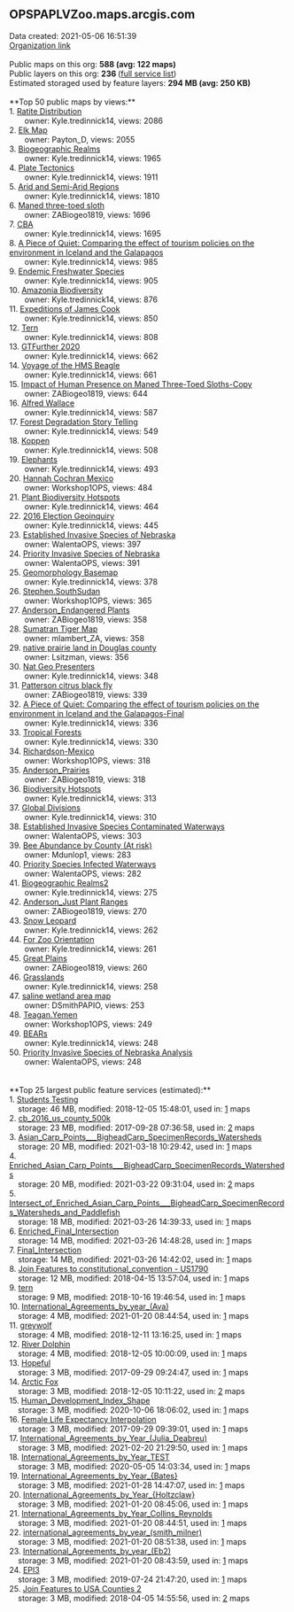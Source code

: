 <h2>OPSPAPLVZoo.maps.arcgis.com</h2> Data created: 2021-05-06 16:51:39 <br /><a target='new' href='https://OPSPAPLVZoo.maps.arcgis.com'>Organization link</a><br /><br />Public maps on this org: <b>588 (avg: 122 maps)</b><br />Public layers on this org: <b>236 </b>(<a target='new' href='https://services.arcgis.com/cogDIR5zP3E4UpXg/ArcGIS/rest/services'>full service list</a>)<br />Estimated storaged used by feature layers: <b>294 MB (avg: 250 KB)</b><br /><br />**Top 50 public maps by views:**<br />  1. <a target='new' href='https://www.arcgis.com/home/item.html?id=cc5d2f653dca4da881c645a7f7d5c4d4'>Ratite Distribution</a> <br />  &nbsp;&nbsp;&nbsp;&nbsp; &nbsp;&nbsp;owner: Kyle.tredinnick14, views: 2086<br />  2. <a target='new' href='https://www.arcgis.com/home/item.html?id=0b61076c02454d409fd95ba2693672a5'>Elk Map</a> <br />  &nbsp;&nbsp;&nbsp;&nbsp; &nbsp;&nbsp;owner: Payton_D, views: 2055<br />  3. <a target='new' href='https://www.arcgis.com/home/item.html?id=fad11084f42c41bab780c66569cd5574'>Biogeographic Realms</a> <br />  &nbsp;&nbsp;&nbsp;&nbsp; &nbsp;&nbsp;owner: Kyle.tredinnick14, views: 1965<br />  4. <a target='new' href='https://www.arcgis.com/home/item.html?id=7e7be954bb134c60b69be252d07fc000'>Plate Tectonics</a> <br />  &nbsp;&nbsp;&nbsp;&nbsp; &nbsp;&nbsp;owner: Kyle.tredinnick14, views: 1911<br />  5. <a target='new' href='https://www.arcgis.com/home/item.html?id=82eeef3d90324b0fa5a393b6bb8c3d07'>Arid and Semi-Arid Regions</a> <br />  &nbsp;&nbsp;&nbsp;&nbsp; &nbsp;&nbsp;owner: Kyle.tredinnick14, views: 1810<br />  6. <a target='new' href='https://www.arcgis.com/home/item.html?id=b373e83debae481dbe3eb4f7d5aa15dd'>Maned three-toed sloth</a> <br />  &nbsp;&nbsp;&nbsp;&nbsp; &nbsp;&nbsp;owner: ZABiogeo1819, views: 1696<br />  7. <a target='new' href='https://www.arcgis.com/home/item.html?id=8e7e7ebf861a43c9aa94af7c911a8c09'>CBA</a> <br />  &nbsp;&nbsp;&nbsp;&nbsp; &nbsp;&nbsp;owner: Kyle.tredinnick14, views: 1695<br />  8. <a target='new' href='https://www.arcgis.com/home/item.html?id=c9f5982983f240019d77b69d2350e420'>A Piece of Quiet: Comparing the effect of tourism policies on the environment in Iceland and the Galapagos</a> <br />  &nbsp;&nbsp;&nbsp;&nbsp; &nbsp;&nbsp;owner: Kyle.tredinnick14, views: 985<br />  9. <a target='new' href='https://www.arcgis.com/home/item.html?id=141e0a2d7af5455ab88dbd8aa3a4a2a5'>Endemic Freshwater Species</a> <br />  &nbsp;&nbsp;&nbsp;&nbsp; &nbsp;&nbsp;owner: Kyle.tredinnick14, views: 905<br />  10. <a target='new' href='https://www.arcgis.com/home/item.html?id=c68bb57512054a698bfcd5a812240b71'>Amazonia Biodiversity</a> <br />  &nbsp;&nbsp;&nbsp;&nbsp; &nbsp;&nbsp;owner: Kyle.tredinnick14, views: 876<br />  11. <a target='new' href='https://www.arcgis.com/home/item.html?id=ea0873c4c5234c09bba0766124d2cb61'>Expeditions of James Cook</a> <br />  &nbsp;&nbsp;&nbsp;&nbsp; &nbsp;&nbsp;owner: Kyle.tredinnick14, views: 850<br />  12. <a target='new' href='https://www.arcgis.com/home/item.html?id=84d419847d9347efadf3c09dea128a41'>Tern</a> <br />  &nbsp;&nbsp;&nbsp;&nbsp; &nbsp;&nbsp;owner: Kyle.tredinnick14, views: 808<br />  13. <a target='new' href='https://www.arcgis.com/home/item.html?id=dbf50e4931a444d1b817f9cd2147b5ed'>GTFurther 2020</a> <br />  &nbsp;&nbsp;&nbsp;&nbsp; &nbsp;&nbsp;owner: Kyle.tredinnick14, views: 662<br />  14. <a target='new' href='https://www.arcgis.com/home/item.html?id=be18f13a0f8d4c3fbd8ae97af7944686'>Voyage of the HMS Beagle</a> <br />  &nbsp;&nbsp;&nbsp;&nbsp; &nbsp;&nbsp;owner: Kyle.tredinnick14, views: 661<br />  15. <a target='new' href='https://www.arcgis.com/home/item.html?id=f4f9dd93e803492f8b4f06a33abba54e'>Impact of Human Presence on Maned Three-Toed Sloths-Copy</a> <br />  &nbsp;&nbsp;&nbsp;&nbsp; &nbsp;&nbsp;owner: ZABiogeo1819, views: 644<br />  16. <a target='new' href='https://www.arcgis.com/home/item.html?id=4ac65214af4c47bca55038f519922471'>Alfred Wallace</a> <br />  &nbsp;&nbsp;&nbsp;&nbsp; &nbsp;&nbsp;owner: Kyle.tredinnick14, views: 587<br />  17. <a target='new' href='https://www.arcgis.com/home/item.html?id=707ec6f7804541819714bdb55233745f'>Forest Degradation Story Telling</a> <br />  &nbsp;&nbsp;&nbsp;&nbsp; &nbsp;&nbsp;owner: Kyle.tredinnick14, views: 549<br />  18. <a target='new' href='https://www.arcgis.com/home/item.html?id=dbd579ac8602433dbd0d45e75d646452'>Koppen</a> <br />  &nbsp;&nbsp;&nbsp;&nbsp; &nbsp;&nbsp;owner: Kyle.tredinnick14, views: 508<br />  19. <a target='new' href='https://www.arcgis.com/home/item.html?id=79014fc365be412a86f07e57bbbe6d7b'>Elephants</a> <br />  &nbsp;&nbsp;&nbsp;&nbsp; &nbsp;&nbsp;owner: Kyle.tredinnick14, views: 493<br />  20. <a target='new' href='https://www.arcgis.com/home/item.html?id=859776c8660a4d9a9e7d2bd89a4e7b5f'>Hannah Cochran Mexico</a> <br />  &nbsp;&nbsp;&nbsp;&nbsp; &nbsp;&nbsp;owner: Workshop1OPS, views: 484<br />  21. <a target='new' href='https://www.arcgis.com/home/item.html?id=fb4b1a0ae08c4f3e8dc29a2b60b4b5ac'>Plant Biodiversity Hotspots</a> <br />  &nbsp;&nbsp;&nbsp;&nbsp; &nbsp;&nbsp;owner: Kyle.tredinnick14, views: 464<br />  22. <a target='new' href='https://www.arcgis.com/home/item.html?id=1b81ec7381e9474ca36da9617e9c3061'>2016 Election Geoinquiry</a> <br />  &nbsp;&nbsp;&nbsp;&nbsp; &nbsp;&nbsp;owner: Kyle.tredinnick14, views: 445<br />  23. <a target='new' href='https://www.arcgis.com/home/item.html?id=7fcd609b97264eb8b601be3fd18aa728'>Established Invasive Species of Nebraska</a> <br />  &nbsp;&nbsp;&nbsp;&nbsp; &nbsp;&nbsp;owner: WalentaOPS, views: 397<br />  24. <a target='new' href='https://www.arcgis.com/home/item.html?id=b253b3a18a1e494387b846a729c339b2'>Priority Invasive Species of Nebraska </a> <br />  &nbsp;&nbsp;&nbsp;&nbsp; &nbsp;&nbsp;owner: WalentaOPS, views: 391<br />  25. <a target='new' href='https://www.arcgis.com/home/item.html?id=0091ea4813a447aa87707f7ee22ccd86'>Geomorphology Basemap</a> <br />  &nbsp;&nbsp;&nbsp;&nbsp; &nbsp;&nbsp;owner: Kyle.tredinnick14, views: 378<br />  26. <a target='new' href='https://www.arcgis.com/home/item.html?id=1e002831ee45410090a494f0d1674569'>Stephen.SouthSudan</a> <br />  &nbsp;&nbsp;&nbsp;&nbsp; &nbsp;&nbsp;owner: Workshop1OPS, views: 365<br />  27. <a target='new' href='https://www.arcgis.com/home/item.html?id=19d69e14c857474f83db56bb1e83469b'>Anderson_Endangered Plants</a> <br />  &nbsp;&nbsp;&nbsp;&nbsp; &nbsp;&nbsp;owner: ZABiogeo1819, views: 358<br />  28. <a target='new' href='https://www.arcgis.com/home/item.html?id=dc918619d30e40f982c3868499b1ec2a'>Sumatran Tiger Map</a> <br />  &nbsp;&nbsp;&nbsp;&nbsp; &nbsp;&nbsp;owner: mlambert_ZA, views: 358<br />  29. <a target='new' href='https://www.arcgis.com/home/item.html?id=783f71dc7a3d4fa791aa992618eeb856'>native prairie land in Douglas county</a> <br />  &nbsp;&nbsp;&nbsp;&nbsp; &nbsp;&nbsp;owner: Lsitzman, views: 356<br />  30. <a target='new' href='https://www.arcgis.com/home/item.html?id=f4403b45520a4b90877c5bd12d87a7f8'>Nat Geo Presenters</a> <br />  &nbsp;&nbsp;&nbsp;&nbsp; &nbsp;&nbsp;owner: Kyle.tredinnick14, views: 348<br />  31. <a target='new' href='https://www.arcgis.com/home/item.html?id=6c1fccc359f64fa3bcc70f0b074accec'>Patterson citrus black fly</a> <br />  &nbsp;&nbsp;&nbsp;&nbsp; &nbsp;&nbsp;owner: ZABiogeo1819, views: 339<br />  32. <a target='new' href='https://www.arcgis.com/home/item.html?id=3a714322c2184fd4bf6e53e3bfd5414e'>A Piece of Quiet: Comparing the effect of tourism policies on the environment in Iceland and the Galapagos-Final</a> <br />  &nbsp;&nbsp;&nbsp;&nbsp; &nbsp;&nbsp;owner: Kyle.tredinnick14, views: 336<br />  33. <a target='new' href='https://www.arcgis.com/home/item.html?id=65673f1dd6bc43d79712b342c2f62ddf'>Tropical Forests</a> <br />  &nbsp;&nbsp;&nbsp;&nbsp; &nbsp;&nbsp;owner: Kyle.tredinnick14, views: 330<br />  34. <a target='new' href='https://www.arcgis.com/home/item.html?id=079fd51f03e644a0bc4e287ea7bad8b1'>Richardson-Mexico</a> <br />  &nbsp;&nbsp;&nbsp;&nbsp; &nbsp;&nbsp;owner: Workshop1OPS, views: 318<br />  35. <a target='new' href='https://www.arcgis.com/home/item.html?id=9a16d17cb62f41ebae34b35ea4040276'>Anderson_Prairies</a> <br />  &nbsp;&nbsp;&nbsp;&nbsp; &nbsp;&nbsp;owner: ZABiogeo1819, views: 318<br />  36. <a target='new' href='https://www.arcgis.com/home/item.html?id=208a3c984b0a46a28968daa41f33c83d'>Biodiversity Hotspots</a> <br />  &nbsp;&nbsp;&nbsp;&nbsp; &nbsp;&nbsp;owner: Kyle.tredinnick14, views: 313<br />  37. <a target='new' href='https://www.arcgis.com/home/item.html?id=2172243f71bb412d8c340904d65dd592'>Global Divisions</a> <br />  &nbsp;&nbsp;&nbsp;&nbsp; &nbsp;&nbsp;owner: Kyle.tredinnick14, views: 310<br />  38. <a target='new' href='https://www.arcgis.com/home/item.html?id=6e0eff1ea1d44078a47ae6519c235666'>Established Invasive Species Contaminated Waterways</a> <br />  &nbsp;&nbsp;&nbsp;&nbsp; &nbsp;&nbsp;owner: WalentaOPS, views: 303<br />  39. <a target='new' href='https://www.arcgis.com/home/item.html?id=58d647ac31784b10a20a262409e0f200'>Bee Abundance by County (At risk)</a> <br />  &nbsp;&nbsp;&nbsp;&nbsp; &nbsp;&nbsp;owner: Mdunlop1, views: 283<br />  40. <a target='new' href='https://www.arcgis.com/home/item.html?id=71d0424ca20a4556ac18871551ce835a'>Priority Species Infected Waterways</a> <br />  &nbsp;&nbsp;&nbsp;&nbsp; &nbsp;&nbsp;owner: WalentaOPS, views: 282<br />  41. <a target='new' href='https://www.arcgis.com/home/item.html?id=45120073a31449cf9f12b5d96c77c4b3'>Biogeographic Realms2</a> <br />  &nbsp;&nbsp;&nbsp;&nbsp; &nbsp;&nbsp;owner: Kyle.tredinnick14, views: 275<br />  42. <a target='new' href='https://www.arcgis.com/home/item.html?id=d35d4be89af0423ab520b70677a56e7f'>Anderson_Just Plant Ranges</a> <br />  &nbsp;&nbsp;&nbsp;&nbsp; &nbsp;&nbsp;owner: ZABiogeo1819, views: 270<br />  43. <a target='new' href='https://www.arcgis.com/home/item.html?id=95b644487ff44b39bb9939e8e2fb7c2f'>Snow Leopard</a> <br />  &nbsp;&nbsp;&nbsp;&nbsp; &nbsp;&nbsp;owner: Kyle.tredinnick14, views: 262<br />  44. <a target='new' href='https://www.arcgis.com/home/item.html?id=4f966028241b40699d7e0dd381fde08f'>For Zoo Orientation</a> <br />  &nbsp;&nbsp;&nbsp;&nbsp; &nbsp;&nbsp;owner: Kyle.tredinnick14, views: 261<br />  45. <a target='new' href='https://www.arcgis.com/home/item.html?id=51527161ca794cb2b07ba6199523bfe9'>Great Plains</a> <br />  &nbsp;&nbsp;&nbsp;&nbsp; &nbsp;&nbsp;owner: ZABiogeo1819, views: 260<br />  46. <a target='new' href='https://www.arcgis.com/home/item.html?id=483371271ae64fd78c3e91694cbdf54b'>Grasslands</a> <br />  &nbsp;&nbsp;&nbsp;&nbsp; &nbsp;&nbsp;owner: Kyle.tredinnick14, views: 258<br />  47. <a target='new' href='https://www.arcgis.com/home/item.html?id=4174b74150c24aa0919e958f6c2be3c3'>saline wetland area map</a> <br />  &nbsp;&nbsp;&nbsp;&nbsp; &nbsp;&nbsp;owner: DSmithPAPIO, views: 253<br />  48. <a target='new' href='https://www.arcgis.com/home/item.html?id=5fc4003f4b304e6d8d5da57f7365cca7'>Teagan.Yemen</a> <br />  &nbsp;&nbsp;&nbsp;&nbsp; &nbsp;&nbsp;owner: Workshop1OPS, views: 249<br />  49. <a target='new' href='https://www.arcgis.com/home/item.html?id=51b9fc52645d42908887314ace37539d'>BEARs</a> <br />  &nbsp;&nbsp;&nbsp;&nbsp; &nbsp;&nbsp;owner: Kyle.tredinnick14, views: 248<br />  50. <a target='new' href='https://www.arcgis.com/home/item.html?id=c7890efc52ee421fbb2ded1cada4bf38'>Priority Invasive Species of Nebraska Analysis</a> <br />  &nbsp;&nbsp;&nbsp;&nbsp; &nbsp;&nbsp;owner: WalentaOPS, views: 248<br /><br /><br />**Top 25 largest public feature services (estimated):**<br /> 1. <a target='new' href='https://www.arcgis.com/home/item.html?id=aae8f1c397744fe6aa32237c55a2e1e5'>Students Testing</a><br /> &nbsp;&nbsp;&nbsp;&nbsp;storage: 46 MB, modified: 2018-12-05 15:48:01,  used in: <a target='new' href='https://ed-ind-tb.s3-us-west-1.amazonaws.com/ADI/aae8f1c397744fe6aa32237c55a2e1e5.html'> 1</a> maps<br /> 2. <a target='new' href='https://www.arcgis.com/home/item.html?id=61263ea4c4a7442f9b5fa0ea8a6f7f8a'>cb_2016_us_county_500k</a><br /> &nbsp;&nbsp;&nbsp;&nbsp;storage: 23 MB, modified: 2017-09-28 07:36:58,  used in: <a target='new' href='https://ed-ind-tb.s3-us-west-1.amazonaws.com/ADI/61263ea4c4a7442f9b5fa0ea8a6f7f8a.html'> 2</a> maps<br /> 3. <a target='new' href='https://www.arcgis.com/home/item.html?id=b984c3f3b272429689088b38483f3cec'>Asian_Carp_Points___BigheadCarp_SpecimenRecords_Watersheds</a><br /> &nbsp;&nbsp;&nbsp;&nbsp;storage: 20 MB, modified: 2021-03-18 10:29:42,  used in: <a target='new' href='https://ed-ind-tb.s3-us-west-1.amazonaws.com/ADI/b984c3f3b272429689088b38483f3cec.html'> 1</a> maps<br /> 4. <a target='new' href='https://www.arcgis.com/home/item.html?id=52da09ad947e4b359b8a56c818230c64'>Enriched_Asian_Carp_Points___BigheadCarp_SpecimenRecords_Watersheds</a><br /> &nbsp;&nbsp;&nbsp;&nbsp;storage: 20 MB, modified: 2021-03-22 09:31:04,  used in: <a target='new' href='https://ed-ind-tb.s3-us-west-1.amazonaws.com/ADI/52da09ad947e4b359b8a56c818230c64.html'> 2</a> maps<br /> 5. <a target='new' href='https://www.arcgis.com/home/item.html?id=969c25d10665417fb08b2c196ea7e430'>Intersect_of_Enriched_Asian_Carp_Points___BigheadCarp_SpecimenRecords_Watersheds_and_Paddlefish</a><br /> &nbsp;&nbsp;&nbsp;&nbsp;storage: 18 MB, modified: 2021-03-26 14:39:33,  used in: <a target='new' href='https://ed-ind-tb.s3-us-west-1.amazonaws.com/ADI/969c25d10665417fb08b2c196ea7e430.html'> 1</a> maps<br /> 6. <a target='new' href='https://www.arcgis.com/home/item.html?id=bd3dd326a4614b51a8642e1d134d6355'>Enriched_Final_Intersection</a><br /> &nbsp;&nbsp;&nbsp;&nbsp;storage: 14 MB, modified: 2021-03-26 14:48:28,  used in: <a target='new' href='https://ed-ind-tb.s3-us-west-1.amazonaws.com/ADI/bd3dd326a4614b51a8642e1d134d6355.html'> 1</a> maps<br /> 7. <a target='new' href='https://www.arcgis.com/home/item.html?id=9369658b70e649429c4f5ad5d9db72b7'>Final_Intersection</a><br /> &nbsp;&nbsp;&nbsp;&nbsp;storage: 14 MB, modified: 2021-03-26 14:42:02,  used in: <a target='new' href='https://ed-ind-tb.s3-us-west-1.amazonaws.com/ADI/9369658b70e649429c4f5ad5d9db72b7.html'> 1</a> maps<br /> 8. <a target='new' href='https://www.arcgis.com/home/item.html?id=e2ebfe46a6844fb2bddb1058ae8a0c6a'>Join Features to constitutional_convention - US1790</a><br /> &nbsp;&nbsp;&nbsp;&nbsp;storage: 12 MB, modified: 2018-04-15 13:57:04,  used in: <a target='new' href='https://ed-ind-tb.s3-us-west-1.amazonaws.com/ADI/e2ebfe46a6844fb2bddb1058ae8a0c6a.html'> 1</a> maps<br /> 9. <a target='new' href='https://www.arcgis.com/home/item.html?id=51bfb6e71ab24ecd85078f5ab7f23af0'>tern</a><br /> &nbsp;&nbsp;&nbsp;&nbsp;storage: 9 MB, modified: 2018-10-16 19:46:54,  used in: <a target='new' href='https://ed-ind-tb.s3-us-west-1.amazonaws.com/ADI/51bfb6e71ab24ecd85078f5ab7f23af0.html'> 1</a> maps<br /> 10. <a target='new' href='https://www.arcgis.com/home/item.html?id=cfa0a36178ee4ad88114f16b85fb3f25'>International_Agreements_by_year_(Ava)</a><br /> &nbsp;&nbsp;&nbsp;&nbsp;storage: 4 MB, modified: 2021-01-20 08:44:54,  used in: <a target='new' href='https://ed-ind-tb.s3-us-west-1.amazonaws.com/ADI/cfa0a36178ee4ad88114f16b85fb3f25.html'> 1</a> maps<br /> 11. <a target='new' href='https://www.arcgis.com/home/item.html?id=76dd17aea1bd41b9b8e238bca38cd2d9'>greywolf</a><br /> &nbsp;&nbsp;&nbsp;&nbsp;storage: 4 MB, modified: 2018-12-11 13:16:25,  used in: <a target='new' href='https://ed-ind-tb.s3-us-west-1.amazonaws.com/ADI/76dd17aea1bd41b9b8e238bca38cd2d9.html'> 1</a> maps<br /> 12. <a target='new' href='https://www.arcgis.com/home/item.html?id=ce1985c20f0d4adabf1eabbfb4fbb328'>River Dolphin</a><br /> &nbsp;&nbsp;&nbsp;&nbsp;storage: 4 MB, modified: 2018-12-05 10:00:09,  used in: <a target='new' href='https://ed-ind-tb.s3-us-west-1.amazonaws.com/ADI/ce1985c20f0d4adabf1eabbfb4fbb328.html'> 1</a> maps<br /> 13. <a target='new' href='https://www.arcgis.com/home/item.html?id=728e78eac4af4fa9aff5d5e97f8d395c'>Hopeful</a><br /> &nbsp;&nbsp;&nbsp;&nbsp;storage: 3 MB, modified: 2017-09-29 09:24:47,  used in: <a target='new' href='https://ed-ind-tb.s3-us-west-1.amazonaws.com/ADI/728e78eac4af4fa9aff5d5e97f8d395c.html'> 1</a> maps<br /> 14. <a target='new' href='https://www.arcgis.com/home/item.html?id=019e1bb376fe4bf1a7615339fd39ef8d'>Arctic Fox</a><br /> &nbsp;&nbsp;&nbsp;&nbsp;storage: 3 MB, modified: 2018-12-05 10:11:22,  used in: <a target='new' href='https://ed-ind-tb.s3-us-west-1.amazonaws.com/ADI/019e1bb376fe4bf1a7615339fd39ef8d.html'> 2</a> maps<br /> 15. <a target='new' href='https://www.arcgis.com/home/item.html?id=0c116363ab9848cdac949c6a85dc3aad'>Human_Development_Index_Shape</a><br /> &nbsp;&nbsp;&nbsp;&nbsp;storage: 3 MB, modified: 2020-10-06 18:06:02,  used in: <a target='new' href='https://ed-ind-tb.s3-us-west-1.amazonaws.com/ADI/0c116363ab9848cdac949c6a85dc3aad.html'> 1</a> maps<br /> 16. <a target='new' href='https://www.arcgis.com/home/item.html?id=6e83d919b5a8440abeab2631db27aa51'>Female Life Expectancy Interpolation</a><br /> &nbsp;&nbsp;&nbsp;&nbsp;storage: 3 MB, modified: 2017-09-29 09:39:01,  used in: <a target='new' href='https://ed-ind-tb.s3-us-west-1.amazonaws.com/ADI/6e83d919b5a8440abeab2631db27aa51.html'> 1</a> maps<br /> 17. <a target='new' href='https://www.arcgis.com/home/item.html?id=e55ff1d62e5e47489b9aa82b349c4bcd'>International_Agreements_by_Year_(Julia_Deabreu)</a><br /> &nbsp;&nbsp;&nbsp;&nbsp;storage: 3 MB, modified: 2021-02-20 21:29:50,  used in: <a target='new' href='https://ed-ind-tb.s3-us-west-1.amazonaws.com/ADI/e55ff1d62e5e47489b9aa82b349c4bcd.html'> 1</a> maps<br /> 18. <a target='new' href='https://www.arcgis.com/home/item.html?id=6b1d0d6f1587484a969421b7b402e186'>International_Agreements_by_Year_TEST</a><br /> &nbsp;&nbsp;&nbsp;&nbsp;storage: 3 MB, modified: 2020-05-05 14:03:34,  used in: <a target='new' href='https://ed-ind-tb.s3-us-west-1.amazonaws.com/ADI/6b1d0d6f1587484a969421b7b402e186.html'> 1</a> maps<br /> 19. <a target='new' href='https://www.arcgis.com/home/item.html?id=ea931a45206d4178b1b3bb675520a053'>International_Agreements_by_Year_{Bates}</a><br /> &nbsp;&nbsp;&nbsp;&nbsp;storage: 3 MB, modified: 2021-01-28 14:47:07,  used in: <a target='new' href='https://ed-ind-tb.s3-us-west-1.amazonaws.com/ADI/ea931a45206d4178b1b3bb675520a053.html'> 1</a> maps<br /> 20. <a target='new' href='https://www.arcgis.com/home/item.html?id=7db12d001fd54bc48fef1564c68d5922'>International_Agreements_by_Year_{Holtzclaw}</a><br /> &nbsp;&nbsp;&nbsp;&nbsp;storage: 3 MB, modified: 2021-01-20 08:45:06,  used in: <a target='new' href='https://ed-ind-tb.s3-us-west-1.amazonaws.com/ADI/7db12d001fd54bc48fef1564c68d5922.html'> 1</a> maps<br /> 21. <a target='new' href='https://www.arcgis.com/home/item.html?id=cc57764811694fa9ac906faa7375b95b'>International_Agreements_by_Year_Collins_Reynolds</a><br /> &nbsp;&nbsp;&nbsp;&nbsp;storage: 3 MB, modified: 2021-01-20 08:44:51,  used in: <a target='new' href='https://ed-ind-tb.s3-us-west-1.amazonaws.com/ADI/cc57764811694fa9ac906faa7375b95b.html'> 1</a> maps<br /> 22. <a target='new' href='https://www.arcgis.com/home/item.html?id=f261288a77e14a39af1c0994551faac2'>international_agreements_by_year_(smith_milner)</a><br /> &nbsp;&nbsp;&nbsp;&nbsp;storage: 3 MB, modified: 2021-01-20 08:51:38,  used in: <a target='new' href='https://ed-ind-tb.s3-us-west-1.amazonaws.com/ADI/f261288a77e14a39af1c0994551faac2.html'> 1</a> maps<br /> 23. <a target='new' href='https://www.arcgis.com/home/item.html?id=6d9072adb8254cbb83f308b3fc00502f'>International_Agreements_by_year_(Eb2)</a><br /> &nbsp;&nbsp;&nbsp;&nbsp;storage: 3 MB, modified: 2021-01-20 08:43:59,  used in: <a target='new' href='https://ed-ind-tb.s3-us-west-1.amazonaws.com/ADI/6d9072adb8254cbb83f308b3fc00502f.html'> 1</a> maps<br /> 24. <a target='new' href='https://www.arcgis.com/home/item.html?id=b17d26f12f734b14a4e1ddda4fa6138e'>EPI3</a><br /> &nbsp;&nbsp;&nbsp;&nbsp;storage: 3 MB, modified: 2019-07-24 21:47:20,  used in: <a target='new' href='https://ed-ind-tb.s3-us-west-1.amazonaws.com/ADI/b17d26f12f734b14a4e1ddda4fa6138e.html'> 1</a> maps<br /> 25. <a target='new' href='https://www.arcgis.com/home/item.html?id=06473b11e08c4117aaebe01a05515c8f'>Join Features to USA Counties 2</a><br /> &nbsp;&nbsp;&nbsp;&nbsp;storage: 3 MB, modified: 2018-04-05 14:55:56,  used in: <a target='new' href='https://ed-ind-tb.s3-us-west-1.amazonaws.com/ADI/06473b11e08c4117aaebe01a05515c8f.html'> 2</a> maps<br />